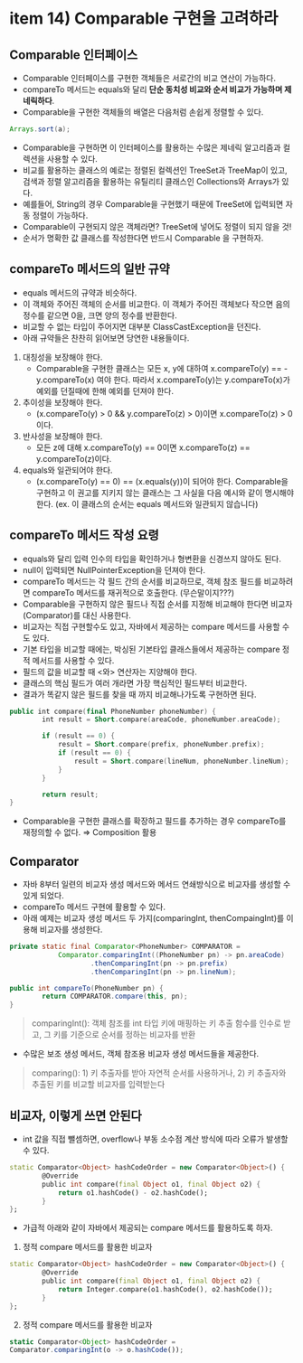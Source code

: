 # item 14) Comparable 구현을 고려하라

## Comparable 인터페이스

* Comparable 인터페이스를 구현한 객체들은 서로간의 비교 연산이 가능하다.
* compareTo 메서드는 equals와 달리 **단순 동치성 비교와 순서 비교가 가능하며 제네릭하다**.
* Comparable을 구현한 객체들의 배열은 다음처럼 손쉽게 정렬할 수 있다.

```java
Arrays.sort(a);
```

* Comparable을 구현하면 이 인터페이스를 활용하는 수많은 제네릭 알고리즘과 컬렉션을 사용할 수 있다.
* 비교를 활용하는 클래스의 예로는 정렬된 컬렉션인 TreeSet과 TreeMap이 있고, 검색과 정렬 알고리즘을 활용하는 유틸리티 클래스인 Collections와 Arrays가 있다.
* 예를들어, String의 경우 Comparable을 구현했기 때문에 TreeSet에 입력되면 자동 정렬이 가능하다.
* Comparable이 구현되지 않은 객체라면? TreeSet에 넣어도 정렬이 되지 않을 것!
* 순서가 명확한 값 클래스를 작성한다면 반드시 Comparable 을 구현하자.

## compareTo 메서드의 일반 규약

* equals 메서드의 규약과 비슷하다.
* 이 객체와 주어진 객체의 순서를 비교한다. 이 객체가 주어진 객체보다 작으면 음의정수를 같으면 0을, 크면 양의 정수를 반환한다.
* 비교할 수 없는 타입이 주어지면 대부분 ClassCastException을 던진다.
* 아래 규약들은 찬찬히 읽어보면 당연한 내용들이다.

1. 대칭성을 보장해야 한다.
   * Comparable을 구현한 클래스는 모든 x, y에 대하여 x.compareTo(y) == - y.compareTo(x) 여야 한다. 따라서 x.compareTo(y)는 y.compareTo(x)가 예외를 던질때에 한해 예외를 던져야 한다.
2. 추이성을 보장해야 한다.
   * (x.compareTo(y) > 0 && y.compareTo(z) > 0)이면 x.compareTo(z) > 0 이다.
3. 반사성을 보장해야 한다.
   * 모든 z에 대해 x.compareTo(y) == 0이면 x.compareTo(z) == y.compareTo(z)이다.
4. equals와 일관되어야 한다.
   * (x.compareTo(y) == 0) == (x.equals(y))이 되어야 한다. Comparable을 구현하고 이 권고를 지키지 않는 클래스는 그 사실을 다음 예시와 같이 명시해야 한다. (ex. 이 클래스의 순서는 equals 메서드와 일관되지 않습니다)

## compareTo 메서드 작성 요령

* equals와 달리 입력 인수의 타입을 확인하거나 형변환을 신경쓰지 않아도 된다.
* null이 입력되면 NullPointerException을 던져야 한다.
* compareTo 메서드는 각 필드 간의 순서를 비교하므로, 객체 참조 필드를 비교하려면 compareTo 메서드를 재귀적으로 호출한다. (무슨말이지???)
* Comparable을 구현하지 않은 필드나 직접 순서를 지정해 비교해야 한다면 비교자(Comparator)를 대신 사용한다.
* 비교자는 직접 구현할수도 있고, 자바에서 제공하는 compare 메서드를 사용할 수도 있다.
* 기본 타입을 비교할 때에는, 박싱된 기본타입 클래스들에서 제공하는 compare 정적 메서드를 사용할 수 있다.
* 필드의 값을 비교할 때 <와> 연산자는 지양해야 한다.
* 클래스의 핵심 필드가 여러 개라면 가장 핵심적인 필드부터 비교한다.
* 결과가 똑같지 않은 필드를 찾을 때 까지 비교해나가도록 구현하면 된다.

```kotlin
public int compare(final PhoneNumber phoneNumber) {
        int result = Short.compare(areaCode, phoneNumber.areaCode);

        if (result == 0) {
            result = Short.compare(prefix, phoneNumber.prefix);
            if (result == 0) {
                result = Short.compare(lineNum, phoneNumber.lineNum);
            }
        }

        return result;
}
```

* Comparable을 구현한 클래스를 확장하고 필드를 추가하는 경우 compareTo를 재정의할 수 없다. ⇒ Composition 활용

## Comparator

* 자바 8부터 일련의 비교자 생성 메서드와 메서드 연쇄방식으로 비교자를 생성할 수 있게 되었다.
* compareTo 메서드 구현에 활용할 수 있다.
* 아래 예제는 비교자 생성 메서드 두 가지(comparingInt, thenCompaingInt)를 이용해 비교자를 생성한다.

```java
private static final Comparator<PhoneNumber> COMPARATOR =
            Comparator.comparingInt((PhoneNumber pn) -> pn.areaCode)
                    .thenComparingInt(pn -> pn.prefix)
                    .thenComparingInt(pn -> pn.lineNum);

public int compareTo(PhoneNumber pn) {
	    return COMPARATOR.compare(this, pn);
}
```

> comparingInt(): 객체 참조를 int 타입 키에 매핑하는 키 추출 함수를 인수로 받고, 그 키를 기준으로 순서를 정하는 비교자를 반환

* 수많은 보조 생성 메서드, 객체 참조용 비교자 생성 메서드들을 제공한다.

> comparing(): 1) 키 추출자를 받아 자연적 순서를 사용하거나, 2) 키 추출자와 추출된 키를 비교할 비교자를 입력받는다

## 비교자, 이렇게 쓰면 안된다

* int 값을 직접 뺄셈하면, overflow나 부동 소수점 계산 방식에 따라 오류가 발생할 수 있다.

```dart
static Comparator<Object> hashCodeOrder = new Comparator<Object>() {
        @Override
        public int compare(final Object o1, final Object o2) {
            return o1.hashCode() - o2.hashCode();
        }
};
```

* 가급적 아래와 같이 자바에서 제공되는 compare 메서드를 활용하도록 하자.

1. 정적 compare 메서드를 활용한 비교자

```dart
static Comparator<Object> hashCodeOrder = new Comparator<Object>() {
        @Override
        public int compare(final Object o1, final Object o2) {
            return Integer.compare(o1.hashCode(), o2.hashCode());
        }
};
```

2. 정적 compare 메서드를 활용한 비교자

```jsx
static Comparator<Object> hashCodeOrder =
Comparator.comparingInt(o -> o.hashCode());
```
